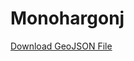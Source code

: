 # Monohargonj
[Download GeoJSON File](https://drive.google.com/uc?id=1sFSU2B3w4vD5B4HZYcUjm7AkzYlFjcHi)
